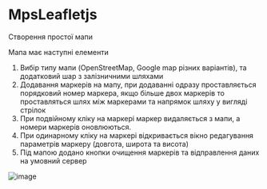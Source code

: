 # MpsLeafletjs

Створення простої мапи

Мапа має наступні елементи

1. Вибір типу мапи (OpenStreetMap, Google map різних варіантів), та додатковий шар з залізничними шляхами
2. Додавання маркерів на мапу, при додаванні одразу проставляється порядковий номер маркера, якщо більше двох маркерів то проставляться шлях між маркерами та напрямок шляху у вигляді стрілок
3. При подвійному кліку на маркері маркер видаляється з мапи, а номери маркерів оновлюються.
4. При одинарному кліку на маркері відкривається вікно редагування параметрів маркеру (довгота, широта та висота)
5. Під мапою додано кнопки очищення маркерів та відправлення даних на умовний сервер


![image](https://user-images.githubusercontent.com/37482710/224475128-dd198dd7-729f-4dd8-893d-9e6fb3d00620.png)
